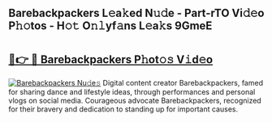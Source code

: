 ## Barebackpackers L𝚎a𝚔ed N𝚞𝚍e - Part-rTO Vi𝚍𝚎o P𝚑𝚘tos - H𝚘𝚝 O𝚗𝚕yf𝚊ns L𝚎a𝚔s 9GmeE

# <h2><a href="http://kf5v8fj.oniu.top/?m=Barebackpackers">🔗👉 🔴 Barebackpackers P𝚑ot𝚘𝚜 V𝚒d𝚎o</a></h2>

[![Barebackpackers Nu𝚍e𝚜](https://i.imgur.com/0qMVB7G.gif)](http://kf5v8fj.oniu.top/?m=Barebackpackers)
Digital content creator Barebackpackers, famed for sharing dance and lifestyle ideas, through performances and personal vlogs on social media. Courageous advocate Barebackpackers, recognized for their bravery and dedication to standing up for important causes.  
